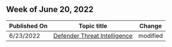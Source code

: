 <!-- This file is generated automatically each week. Changes made to this file will be overwritten.-->



## Week of June 20, 2022


| Published On |Topic title | Change |
|------|------------|--------|
| 6/23/2022 | [Defender Threat Intelligence](/defender-threat-intelligence/index) | modified |
